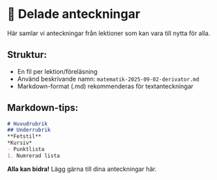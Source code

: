 # 📝 Delade anteckningar

Här samlar vi anteckningar från lektioner som kan vara till nytta för alla.

## Struktur:
- En fil per lektion/föreläsning
- Använd beskrivande namn: `matematik-2025-09-02-derivator.md`
- Markdown-format (.md) rekommenderas för textanteckningar

## Markdown-tips:
```markdown
# Huvudrubrik
## Underrubrik  
**Fetstil**
*Kursiv*
- Punktlista
1. Numrerad lista
```

**Alla kan bidra!** Lägg gärna till dina anteckningar här.